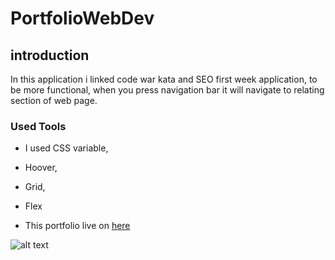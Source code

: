 # PortfolioWebDev
## introduction
In this application i linked code war kata and SEO first week application, to be more functional, when you press navigation bar it will navigate to relating section of web page. 
### Used Tools
- I used CSS variable,
- Hoover,
- Grid,
- Flex

- This portfolio live on [here](https://enx-code.github.io/PortfolioWebDev/)

![alt text](./starter/images/Screenshot%202023-10-31%20at%2023.31.14.png)

